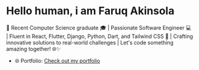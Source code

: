 # Hello human, i am Faruq Akinsola
🚀 Recent Computer Science graduate 🎓 | Passionate Software Engineer 💻 | Fluent in React, Flutter, Django, Python, Dart, and Tailwind CSS 🚀 | Crafting innovative solutions to real-world challenges | Let's code something amazing together! 🌐✨

- 🌐 Portfolio: [Check out my portfolio](https://akinsola.vercel.app/#/)


